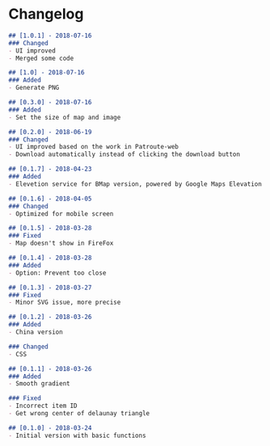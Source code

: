 # Changelog
```markdown
## [1.0.1] - 2018-07-16
### Changed
- UI improved
- Merged some code
```

```markdown
## [1.0] - 2018-07-16
### Added
- Generate PNG
```

```markdown
## [0.3.0] - 2018-07-16
### Added
- Set the size of map and image
```

```markdown
## [0.2.0] - 2018-06-19
### Changed
- UI improved based on the work in Patroute-web
- Download automatically instead of clicking the download button
```

```markdown
## [0.1.7] - 2018-04-23
### Added
- Elevetion service for BMap version, powered by Google Maps Elevation API
```

```markdown
## [0.1.6] - 2018-04-05
### Changed
- Optimized for mobile screen
```

```markdown
## [0.1.5] - 2018-03-28
### Fixed
- Map doesn't show in FireFox
```

```markdown
## [0.1.4] - 2018-03-28
### Added
- Option: Prevent too close
```

```markdown
## [0.1.3] - 2018-03-27
### Fixed
- Minor SVG issue, more precise
```

```markdown
## [0.1.2] - 2018-03-26
### Added
- China version

### Changed
- CSS
```

```markdown
## [0.1.1] - 2018-03-26
### Added
- Smooth gradient

### Fixed
- Incorrect item ID
- Get wrong center of delaunay triangle
```

```markdown
## [0.1.0] - 2018-03-24
- Initial version with basic functions
```

